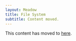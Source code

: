 ```yaml
---
layout: Meadow
title: File System
subtitle: Content moved.
---
```


This content has moved to [here](/Meadow/Meadow.OS/File_System/).